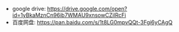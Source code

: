 * google drive: https://drive.google.com/open?id=1yBkaMznCn96ib7WMAU9xnsowCZilRcFi
* 百度网盘: https://pan.baidu.com/s/1t8LG0mpvQQt-3Fgi6yCAgQ